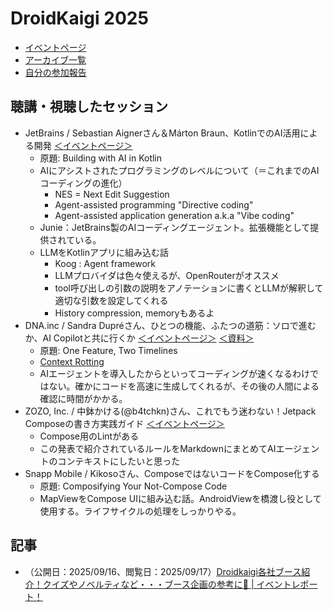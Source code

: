 # DroidKaigi 2025
- [イベントページ](https://2025.droidkaigi.jp/)
- [アーカイブ一覧](https://www.youtube.com/playlist?list=PLaOdaBFokChxaOXJWpabH4s9t7cqTCHc_)
- [自分の参加報告](https://j3iiifn.hatenablog.com/entry/2025/09/13/190000)

## 聴講・視聴したセッション
- JetBrains / Sebastian Aignerさん＆Márton Braun、KotlinでのAI活用による開発 [＜イベントページ＞](https://2025.droidkaigi.jp/timetable/989391)
    - 原題: Building with AI in Kotlin
    - AIにアシストされたプログラミングのレベルについて（＝これまでのAIコーディングの進化）
        - NES = Next Edit Suggestion
        - Agent-assisted programming "Directive coding"
        - Agent-assisted application generation a.k.a "Vibe coding"
    - Junie：JetBrains製のAIコーディングエージェント。拡張機能として提供されている。
    - LLMをKotlinアプリに組み込む話
        - Koog : Agent framework
        - LLMプロバイダは色々使えるが、OpenRouterがオススメ
        - tool呼び出しの引数の説明をアノテーションに書くとLLMが解釈して適切な引数を設定してくれる
        - History compression, memoryもあるよ
- DNA.inc / Sandra Dupréさん、ひとつの機能、ふたつの道筋：ソロで進むか、AI Copilotと共に行くか [＜イベントページ＞](https://2025.droidkaigi.jp/timetable/943845) [＜資料＞](https://linktr.ee/sandraddev)
    - 原題: One Feature, Two Timelines
    - [Context Rotting](https://research.trychroma.com/context-rot)
    - AIエージェントを導入したからといってコーディングが速くなるわけではない。確かにコードを高速に生成してくれるが、その後の人間による確認に時間がかかる。
- ZOZO, Inc. / 中鉢かける(@b4tchkn)さん、これでもう迷わない！Jetpack Composeの書き方実践ガイド [＜イベントページ＞](https://2025.droidkaigi.jp/timetable/943991)
    - Compose用のLintがある
    - この発表で紹介されているルールをMarkdownにまとめてAIエージェントのコンテキストにしたいと思った
- Snapp Mobile / Kikosoさん、ComposeではないコードをCompose化する
    - 原題: Composifying Your Not-Compose Code
    - MapViewをCompose UIに組み込む話。AndroidViewを橋渡し役として使用する。ライフサイクルの処理をしっかりやる。

## 記事
- （公開日：2025/09/16、閲覧日：2025/09/17）[Droidkaigi各社ブース紹介！クイズやノベルティなど・・・ブース企画の参考に🙌 \| イベントレポート！](https://www.wantedly.com/companies/dip/post_articles/1007674)
